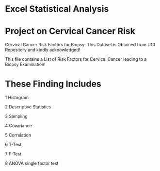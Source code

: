 # Excel Statistical Analysis
# Project on Cervical Cancer Risk
Cervical Cancer Risk Factors for Biopsy: This Dataset is Obtained from UCI Repository and kindly acknowledged!

This file contains a List of Risk Factors for Cervical Cancer leading to a Biopsy Examination!

# These Finding Includes

1 Histogram

2 Descriptive Statistics

3 Sampling

4 Covariance

5 Correlation

6 T-Test

7 F-Test

8 ANOVA single factor test
